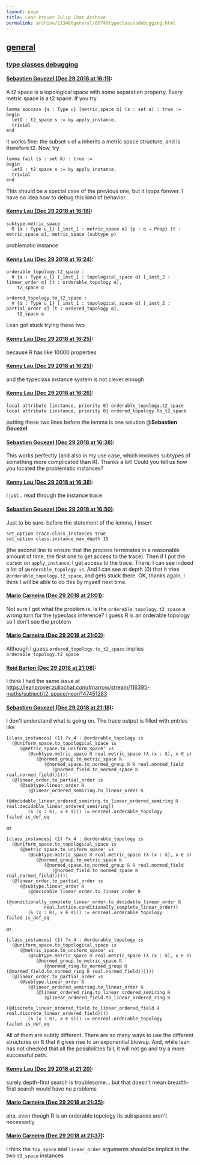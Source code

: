 ```yaml
---
layout: page
title: Lean Prover Zulip Chat Archive 
permalink: archive/113488general/86749typeclassesdebugging.html
---
```


## [general](index.html)
### [type classes debugging](86749typeclassesdebugging.html)

#### [Sebastien Gouezel (Dec 29 2018 at 16:11)](https://leanprover.zulipchat.com/#narrow/stream/113488-general/topic/type%20classes%20debugging/near/152707443):
A t2 space is a topological space with some separation property. Every metric space is a t2 space. If you try
```lean
lemma success {α : Type u} [metric_space α] (s : set α) : true :=
begin
  letI : t2_space s := by apply_instance,
  trivial
end
```
it works fine: the subset `s` of `α` inherits a metric space structure, and is therefore t2. Now, try
```lean
lemma fail (s : set ℝ) : true :=
begin
  letI : t2_space s := by apply_instance,
  trivial
end
```
This should be a special case of the previous one, but it loops forever. I have no idea how to debug this kind of behavior.

#### [Kenny Lau (Dec 29 2018 at 16:18)](https://leanprover.zulipchat.com/#narrow/stream/113488-general/topic/type%20classes%20debugging/near/152707631):
```lean
subtype.metric_space :
  Π {α : Type u_1} [_inst_1 : metric_space α] {p : α → Prop} [t : metric_space α], metric_space (subtype p)
```
problematic instance

#### [Kenny Lau (Dec 29 2018 at 16:24)](https://leanprover.zulipchat.com/#narrow/stream/113488-general/topic/type%20classes%20debugging/near/152707791):
```lean
orderable_topology.t2_space :
  ∀ {α : Type u_1} [_inst_1 : topological_space α] [_inst_2 : linear_order α] [t : orderable_topology α],
    t2_space α
```

```lean
ordered_topology.to_t2_space :
  ∀ {α : Type u_1} [_inst_1 : topological_space α] [_inst_2 : partial_order α] [t : ordered_topology α],
    t2_space α
```

Lean got stuck trying these two

#### [Kenny Lau (Dec 29 2018 at 16:25)](https://leanprover.zulipchat.com/#narrow/stream/113488-general/topic/type%20classes%20debugging/near/152707797):
because R has like 10000 properties

#### [Kenny Lau (Dec 29 2018 at 16:25)](https://leanprover.zulipchat.com/#narrow/stream/113488-general/topic/type%20classes%20debugging/near/152707804):
and the typeclass instance system is not clever enough

#### [Kenny Lau (Dec 29 2018 at 16:26)](https://leanprover.zulipchat.com/#narrow/stream/113488-general/topic/type%20classes%20debugging/near/152707852):
```lean
local attribute [instance, priority 0] orderable_topology.t2_space
local attribute [instance, priority 0] ordered_topology.to_t2_space
```
putting these two lines before the lemma is one solution @**Sebastien Gouezel**

#### [Sebastien Gouezel (Dec 29 2018 at 16:38)](https://leanprover.zulipchat.com/#narrow/stream/113488-general/topic/type%20classes%20debugging/near/152708153):
This works perfectly (and also in my use case, which involves subtypes of something more complicated than R). Thanks a lot! Could you tell us how you located the problematic instances?

#### [Kenny Lau (Dec 29 2018 at 16:38)](https://leanprover.zulipchat.com/#narrow/stream/113488-general/topic/type%20classes%20debugging/near/152708162):
I just... read through the instance trace

#### [Sebastien Gouezel (Dec 29 2018 at 16:50)](https://leanprover.zulipchat.com/#narrow/stream/113488-general/topic/type%20classes%20debugging/near/152708502):
Just to be sure: before the statement of the lemma, I insert
```lean
set_option trace.class_instances true
set_option class.instance_max_depth 15
```
(the second line to ensure that the process terminates in a reasonable amount of time, the first one to get access to the trace). Then if I put the cursor on `apply_instance`, I get access to the trace. There, I can see indeed a lot of `@orderable_topology ↥s`. And I can see at depth (0) that it tries `@orderable_topology.t2_space`, and gets stuck there. OK, thanks again, I think I will be able to do this by myself next time.

#### [Mario Carneiro (Dec 29 2018 at 21:01)](https://leanprover.zulipchat.com/#narrow/stream/113488-general/topic/type%20classes%20debugging/near/152715634):
Not sure I get what the problem is. Is the `orderable_topology.t2_space` a wrong turn for the typeclass inference? I guess R is an orderable topology so I don't see the problem

#### [Mario Carneiro (Dec 29 2018 at 21:02)](https://leanprover.zulipchat.com/#narrow/stream/113488-general/topic/type%20classes%20debugging/near/152715681):
Although I guess `ordered_topology.to_t2_space` implies `orderable_topology.t2_space`

#### [Reid Barton (Dec 29 2018 at 21:08)](https://leanprover.zulipchat.com/#narrow/stream/113488-general/topic/type%20classes%20debugging/near/152715853):
I think I had the same issue at https://leanprover.zulipchat.com/#narrow/stream/116395-maths/subject/t2_space/near/147451283

#### [Sebastien Gouezel (Dec 29 2018 at 21:18)](https://leanprover.zulipchat.com/#narrow/stream/113488-general/topic/type%20classes%20debugging/near/152716158):
I don't understand what is going on. The trace output is filled with entries like
```lean
[class_instances] (1) ?x_4 : @orderable_topology ↥s
  (@uniform_space.to_topological_space ↥s
     (@metric_space.to_uniform_space' ↥s
        (@subtype.metric_space ℝ real.metric_space (λ (x : ℝ), x ∈ s)
           (@normed_group.to_metric_space ℝ
              (@normed_space.to_normed_group ℝ ℝ real.normed_field
                 (@normed_field.to_normed_space ℝ real.normed_field))))))
  (@linear_order.to_partial_order ↥s
     (@subtype.linear_order ℝ
        (@linear_ordered_semiring.to_linear_order ℝ
           (@decidable_linear_ordered_semiring.to_linear_ordered_semiring ℝ real.decidable_linear_ordered_semiring))
        (λ (x : ℝ), x ∈ s))) := ennreal.orderable_topology
failed is_def_eq
```
or
```lean
[class_instances] (1) ?x_4 : @orderable_topology ↥s
  (@uniform_space.to_topological_space ↥s
     (@metric_space.to_uniform_space' ↥s
        (@subtype.metric_space ℝ real.metric_space (λ (x : ℝ), x ∈ s)
           (@normed_group.to_metric_space ℝ
              (@normed_space.to_normed_group ℝ ℝ real.normed_field
                 (@normed_field.to_normed_space ℝ real.normed_field))))))
  (@linear_order.to_partial_order ↥s
     (@subtype.linear_order ℝ
        (@decidable_linear_order.to_linear_order ℝ
           (@conditionally_complete_linear_order.to_decidable_linear_order ℝ
              real.lattice.conditionally_complete_linear_order))
        (λ (x : ℝ), x ∈ s))) := ennreal.orderable_topology
failed is_def_eq
```
or
```lean
[class_instances] (1) ?x_4 : @orderable_topology ↥s
  (@uniform_space.to_topological_space ↥s
     (@metric_space.to_uniform_space' ↥s
        (@subtype.metric_space ℝ real.metric_space (λ (x : ℝ), x ∈ s)
           (@normed_group.to_metric_space ℝ
              (@normed_ring.to_normed_group ℝ (@normed_field.to_normed_ring ℝ real.normed_field))))))
  (@linear_order.to_partial_order ↥s
     (@subtype.linear_order ℝ
        (@linear_ordered_semiring.to_linear_order ℝ
           (@linear_ordered_ring.to_linear_ordered_semiring ℝ
              (@linear_ordered_field.to_linear_ordered_ring ℝ
                 (@discrete_linear_ordered_field.to_linear_ordered_field ℝ real.discrete_linear_ordered_field))))
        (λ (x : ℝ), x ∈ s))) := ennreal.orderable_topology
failed is_def_eq
```
All of them are subtly different. There are so many ways to use the different structures on ℝ that it gives rise to an exponential blowup. And, while lean has not checked that all the possibilities fail, it will not go and try a more successful path.

#### [Kenny Lau (Dec 29 2018 at 21:20)](https://leanprover.zulipchat.com/#narrow/stream/113488-general/topic/type%20classes%20debugging/near/152716218):
surely depth-first search is troublesome... but that doesn't mean breadth-first search would have no problems

#### [Mario Carneiro (Dec 29 2018 at 21:35)](https://leanprover.zulipchat.com/#narrow/stream/113488-general/topic/type%20classes%20debugging/near/152716611):
aha, even though R is an orderable topology its subspaces aren't necessarily

#### [Mario Carneiro (Dec 29 2018 at 21:37)](https://leanprover.zulipchat.com/#narrow/stream/113488-general/topic/type%20classes%20debugging/near/152716666):
I think the `top_space` and `linear_order` arguments should be implicit in the two `t2_space` instances

